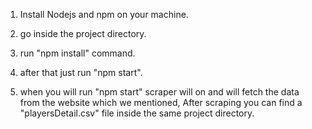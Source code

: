 1) Install Nodejs and npm on your machine.

2) go inside the project directory.

3) run "npm install" command.

4) after that just run "npm start".

5) when you will run "npm start" scraper will on and will fetch the data from the website which we mentioned,
After scraping you can find a "playersDetail.csv" file inside the same project directory. 